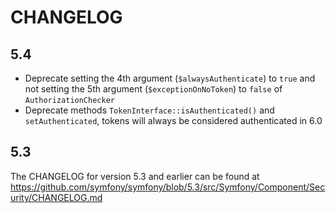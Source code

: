 CHANGELOG
=========

5.4
---

 * Deprecate setting the 4th argument (`$alwaysAuthenticate`) to `true` and not setting the
   5th argument (`$exceptionOnNoToken`) to `false` of `AuthorizationChecker`
 * Deprecate methods `TokenInterface::isAuthenticated()` and `setAuthenticated`,
   tokens will always be considered authenticated in 6.0

5.3
---

The CHANGELOG for version 5.3 and earlier can be found at https://github.com/symfony/symfony/blob/5.3/src/Symfony/Component/Security/CHANGELOG.md
